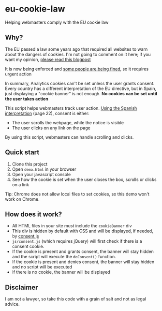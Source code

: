 eu-cookie-law
=============

Helping webmasters comply with the EU cookie law

Why?
----

The EU passed a law some years ago that required all websites to warn about the dangers of cookies. I'm not going to comment
on it here; if you want my opinion, [please read this blogpost](http://www.agpd.es/portalwebAGPD/canaldocumentacion/publicaciones/common/Guias/Guia_Cookies.pdf)

It is now being enforced and [some people are being fined](http://www.agpd.es/portalwebAGPD/canaldocumentacion/publicaciones/common/Guias/Guia_Cookies.pdf), so it requires urgent action

In summary, Analytics cookies can't be set unless the user grants consent. Every country has a different interpretation of the EU directive, but in Spain,
just displaying a "cookie banner" is not enough. **No cookies can be set until the user takes action**

This script helps webmasters track user action.
[Using the Spanish interpretation](http://www.agpd.es/portalwebAGPD/canaldocumentacion/publicaciones/common/Guias/Guia_Cookies.pdf) (page 22), consent is either: 

- The user scrolls the webpage, while the notice is visible
- The user clicks on any link on the page

By using this script, webmasters can handle scrolling and clicks.


Quick start
-----------

1. Clone this project
2. Open `demo.html` in your browser
3. Open your javascript console
4. See how the cookie is set when the user closes the box, scrolls or clicks on a link

Tip: Chrome does not allow local files to set cookies, so this demo won't work on Chrome.

How does it work?
-----------------

- All HTML files in your site must include the `cookieBanner` div
- This div is hidden by default with CSS and will be displayed, if needed, by [consent.js](js/consent.js#L64)
- `js/consent.js` (which requires jQuery) will first check if there is a consent cookie.
- If the cookie is present and grants consent, the banner will stay hidden and the script will execute the `doConsent()` function.
- If the cookie is present and denies consent, the banner will stay hidden and no script will be executed
- If there is no cookie, the banner will be displayed


Disclaimer
----------

I am not a lawyer, so take this code with a grain of salt and not as legal advice.
